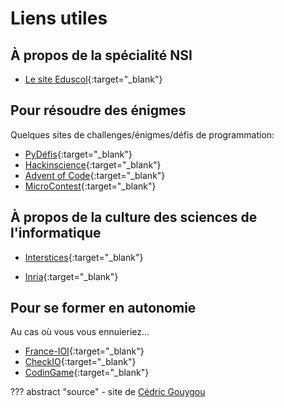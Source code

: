 # Liens utiles

## À propos de la spécialité NSI

- [Le site Eduscol](https://eduscol.education.fr/2068/programmes-et-ressources-en-numerique-et-sciences-informatiques-voie-g){:target="_blank"} 

## Pour résoudre des énigmes

Quelques sites de challenges/énigmes/défis de programmation:

- [PyDéfis](https://pydefis.callicode.fr/){:target="_blank"} 
- [Hackinscience](https://www.hackinscience.org/){:target="_blank"}
- [Advent of Code](https://adventofcode.com/){:target="_blank"} 
- [MicroContest](http://www.microcontest.com/){:target="_blank"} 


## À propos de la culture des sciences de l'informatique

- [Interstices](https://interstices.info/){:target="_blank"} 

- [Inria](https://www.inria.fr/fr){:target="_blank"} 


## Pour se former en autonomie

Au cas où vous vous ennuieriez...

- [France-IOI](http://www.france-ioi.org/){:target="_blank"} 
- [CheckIO](https://checkio.org/){:target="_blank"} 
- [CodinGame](https://www.codingame.com/start){:target="_blank"} 


??? abstract "source"
    - site de [Cédric Gouygou](https://cgouygou.github.io/1NSI/)